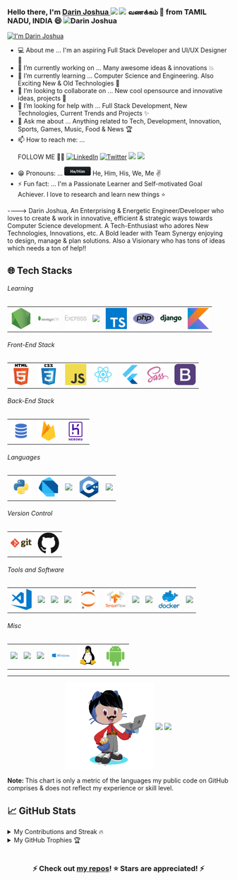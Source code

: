 ### Hello there, I'm <a href="https://darinjoshua-dev.github.io/Darin-Joshua-Portfolio/"> Darin Joshua </a> <img src="https://emojis.slackmojis.com/emojis/images/1531849430/4246/blob-sunglasses.gif?1531849430" width="28"/> <img src="https://media.giphy.com/media/hvRJCLFzcasrR4ia7z/giphy.gif" width="28"> வணக்கம் 🙏 from TAMIL NADU, INDIA 😄 ![Darin Joshua](https://komarev.com/ghpvc/?username=DarinJoshua-dev&style=plastic)
<!--
**DarinJoshua-dev/DarinJoshua-dev** is a ✨ _special_ ✨ repository because its `README.md` (this file) appears on your GitHub profile. -->
[![I'm Darin Joshua](https://res.cloudinary.com/darin-joshua/image/upload/v1597519821/EnhanceLinkedinBanner_2_o96nrs.png)](https://darinjoshua-dev.github.io/Darin-Joshua-Portfolio/)

- 💻 About me ... I'm an aspiring Full Stack Developer and UI/UX Designer 🤵
- 🔭 I’m currently working on ... Many awesome ideas & innovations 💥
- 🌱 I’m currently learning ... Computer Science and Engineering. Also Exciting New & Old Technologies 🤩 
- 👯 I’m looking to collaborate on ... New cool opensource and innovative ideas, projects 🎯
- 🤔 I’m looking for help with ... Full Stack Development, New Technologies, Current Trends and Projects ✨
- 💬 Ask me about ... Anything related to Tech, Development, Innovation, Sports, Games, Music, Food & News 🏆
- 📫 How to reach me: ... <p> FOLLOW ME 🤗🙂 <a href="https://www.linkedin.com/in/darin-joshua-d"><img src="https://img.shields.io/badge/LinkedIn--_.svg?style=social&logo=linkedin" alt="LinkedIn"></a> <a href="https://twitter.com/D_DarinJoshua"><img src="https://img.shields.io/badge/Twitter--_.svg?style=social&logo=twitter" alt="Twitter"></a> <a href="https://darinjoshua-dev.github.io/Darin-Joshua-Portfolio/"><img src="https://img.shields.io/website?logoColor=white&up_color=blue&up_message=visit%20now&url=https%3A%2F%2Fdarinjoshua-dev.github.io%2FDarin-Joshua-Portfolio%2F"></a> <a href="mailto:dj2000official@gmail.com"><img src="https://img.shields.io/static/v1?label=email&message=mail now&color=blue"></a></p> 
- 😁 Pronouns: ... <img src="https://github.com/MikeCodesDotNET/ColoredBadges/blob/master/svg/pronouns/hehim.svg" width=60 height=20> He, Him, His, We, Me ✌ 
- ⚡ Fun fact: ... I'm a Passionate Learner and Self-motivated Goal Achiever. I love to research and learn new things ⭐

----> Darin Joshua, An Enterprising & Energetic Engineer/Developer who loves to create & work in innovative, efficient & strategic ways towards Computer Science development. A Tech-Enthusiast who adores New Technologies, Innovations, etc. A Bold leader with Team Synergy enjoying to design, manage & plan solutions. Also a Visionary who has tons of ideas which needs a ton of help!!

## 🌐 Tech Stacks

###### Learning

<table>
<tbody>
<tr>
<td><code><img height="48px" src="https://raw.githubusercontent.com/github/explore/80688e429a7d4ef2fca1e82350fe8e3517d3494d/topics/nodejs/nodejs.png"></code></td>

<td><code><img height="48px" src="https://github.com/github/explore/blob/master/topics/mongodb/mongodb.png"></code></td>

<td><code><img height="48px" src="https://github.com/github/explore/blob/master/topics/express/express.png"></code></td>

<td><code><img height="48px" src="https://img.icons8.com/wired/64/000000/postman-api.png"></code></td>

<td><code><img height="48px" src="https://raw.githubusercontent.com/github/explore/80688e429a7d4ef2fca1e82350fe8e3517d3494d/topics/typescript/typescript.png"></code></td>

<td><code><img height="48px" src="https://github.com/github/explore/blob/master/topics/php/php.png"></code></td>

<td><code><img height="48px" src="https://github.com/github/explore/blob/master/topics/django/django.png"></code></td>

<td><code><img height="48px" src="https://github.com/github/explore/blob/master/topics/kotlin/kotlin.png"></code></td>
</tr>
</tbody>
</table>

###### Front-End Stack

<table>
<tbody>
<tr>
<td><code><img height="48px" src="https://github.com/github/explore/blob/master/topics/html/html.png"></code></td>

<td><code><img height="48px" src="https://github.com/github/explore/blob/master/topics/css/css.png"></code></td>

<td><code><img height="48px" src="https://raw.githubusercontent.com/github/explore/80688e429a7d4ef2fca1e82350fe8e3517d3494d/topics/javascript/javascript.png"></code></td>

<td><code><img height="48px" src="https://raw.githubusercontent.com/github/explore/80688e429a7d4ef2fca1e82350fe8e3517d3494d/topics/react/react.png"></code></td>

<td><code><img height="48px" src="https://github.com/github/explore/blob/master/topics/flutter/flutter.png"></code></td>

<td><code><img height="48px" src="https://github.com/github/explore/blob/master/topics/sass/sass.png"></code></td>

<td><code><img height="48px" src="https://github.com/github/explore/blob/master/topics/bootstrap/bootstrap.png"></code></td>
</tr>
</tbody>
</table>

###### Back-End Stack

<table>
<tbody>
<tr>
<td><code><img height="48px" src="https://github.com/github/explore/blob/master/topics/sql/sql.png"></code></td>

<td><code><img height="48px" src="https://github.com/github/explore/blob/master/topics/firebase/firebase.png"></code></td>

<td><code><img height="48px" src="https://github.com/github/explore/blob/master/topics/heroku/heroku.png"></code></td>
</tr>
</tbody>
</table>


###### Languages

<table>
<tbody>
<tr>
<td><code><img height="48px" src="https://github.com/github/explore/blob/master/topics/python/python.png"></code></td>

<td><code><img height="48px" src="https://github.com/github/explore/blob/master/topics/dart/dart.png"></code></td>

<td><code><img height="48px" src="https://img.icons8.com/color/48/000000/c-programming.png"></code></td>

<td><code><img height="48px" src="https://github.com/github/explore/blob/master/topics/cpp/cpp.png"></code></td>

<td><code><img height="48px" src="https://img.icons8.com/color/48/000000/java-coffee-cup-logo.png"></code></td>
</tr>
</tbody>
</table>

###### Version Control

<table>
<tbody>
<tr>
<td><code><img height="48px" src="https://github.com/github/explore/blob/master/topics/git/git.png"></code></td>

<td><code><img height="48px" src="https://github.com/github/explore/blob/master/topics/github/github.png"></code></td>
</tr>
</tbody>
</table>

###### Tools and Software

<table>
<tbody>
<tr>
<td><code><img height="48px" src="https://github.com/github/explore/blob/master/topics/visual-studio-code/visual-studio-code.png"></code></td>

<td><code><img height="48px" src="https://img.icons8.com/color/48/000000/adobe-xd.png"></code></td>

<td><code><img height="48px" src="https://img.icons8.com/fluent/48/000000/google-drive--v2.png"></code></td>

<td><code><img height="48px" src="https://img.icons8.com/fluent/48/000000/microsoft-office-2019.png"></code></td>

<td><code><img height="48px" src="https://github.com/github/explore/blob/master/topics/jupyter-notebook/jupyter-notebook.png"></code></td>

<td><code><img height="48px" src="https://github.com/github/explore/blob/master/topics/tensorflow/tensorflow.png"></code></td>

<td><code><img height="48px" src="https://img.icons8.com/color/48/000000/google-cloud-platform.png"></code></td>

<td><code><img height="48px" src="https://img.icons8.com/color/48/000000/amazon-web-services.png"></code></td>

<td><code><img height="48px" src="https://github.com/github/explore/blob/master/topics/docker/docker.png"></code></td>

<td><code><img height="48px" src="https://img.icons8.com/color/48/000000/tableau-software.png"></code></td>
</tr>
</tbody>
</table>

###### Misc

<table>
<tbody>
<tr>
<td><code><img height="48px" src="https://img.icons8.com/fluent/48/000000/chrome.png"></code></td>
  
<td><code><img height="48px" src="https://img.icons8.com/color/48/000000/vmware.png"></code></td>

<td><code><img height="48px" src="https://img.icons8.com/color/48/000000/virtualbox.png"></code></td>
  
<td><code><img height="48px" src="https://github.com/github/explore/blob/master/topics/windows/windows.png"></code></td>

<td><code><img height="48px" src="https://github.com/github/explore/blob/master/topics/linux/linux.png"></code></td>

<td><code><img height="48px" src="https://github.com/github/explore/blob/master/topics/android/android.png"></code></td>
</tr>
</tbody>
</table>

---
<p align="center">
  <img align="center" src="https://github.com/DarinJoshua-dev/DarinJoshua-dev/blob/master/My-Octocats-n-profile.gif" width="200" height="200"> 
  <img width="45.3%" align="center" src="https://github-readme-stats.vercel.app/api?username=DarinJoshua-dev&include_all_commits=2020&show_icons=true&cache_seconds=3000&theme=tokyonight&line_height=20&hide=issues" />
  <img width="28.95%" align="center" src="https://github-readme-stats.vercel.app/api/top-langs/?username=DarinJoshua-dev&layout=compact&count_private=true&theme=tokyonight&line_height=20&exclude_repo=Emotion-Analysis,BoxoSlide-mini-game,Darin-Joshua-Portfolio">
</p>

<b>Note: </b>This chart is only a metric of the languages my public code on GitHub comprises & does not reflect my experience or skill level.

## 📈 GitHub Stats

<details>
  <summary>My Contributions and Streak 🔥</summary>
  <br>
<p align="center">
  <a href="https://github.com/DarinJoshua-dev/github-readme-streak-stats">
    <img src="https://github-readme-streak-stats.herokuapp.com/?user=DarinJoshua-dev&theme=dark&hide_border=true&background=0D1117&stroke=0000"/>
  </a>
</p>
</details>
<details>
  <summary>My GitHub Trophies 🏆</summary>
  <br>
<p align=center>
<img align=center src="https://github-profile-trophy.vercel.app/?username=DarinJoshua-dev&theme=juicyfresh&row=2&column=3&margin-w=8&margin-h=7">
</p>
</details>

# <h3 align="center"><b>⚡ Check out <a href="https://github.com/DarinJoshua-dev?tab=repositories">my repos</a>! ⭐ Stars are appreciated! ⚡</b></h3>
